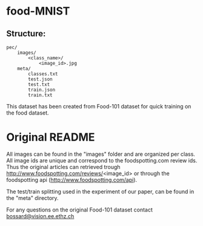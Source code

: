 # food-MNIST

Structure:
----------

```
pec/
    images/
        <class_name>/
            <image_id>.jpg
    meta/
        classes.txt
        test.json
        test.txt
        train.json
        train.txt
```

This dataset has been created from Food-101 dataset for quick training on the food dataset.

# Original README
All images can be found in the "images" folder and are organized per class. All image ids are unique and correspond to the foodspotting.com review ids. Thus the original articles can retrieved trough http://www.foodspotting.com/reviews/<image_id> or through the foodspotting api (http://www.foodspotting.com/api).

The test/train splitting used in the experiment of our paper, can be found in the "meta" directory.

For any questions on the original Food-101 dataset contact bossard@vision.ee.ethz.ch

